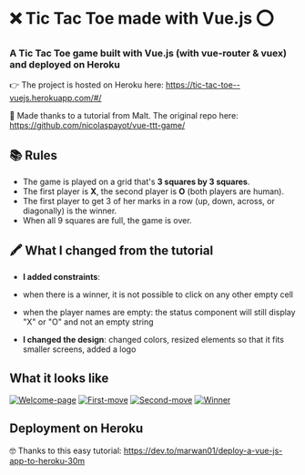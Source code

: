 # ❌ Tic Tac Toe made with Vue.js ⭕️

### A Tic Tac Toe game built with Vue.js (with vue-router & vuex) and deployed on Heroku

👉 The project is hosted on Heroku here: https://tic-tac-toe--vuejs.herokuapp.com/#/

🙏 Made thanks to a tutorial from Malt. The original repo here: https://github.com/nicolaspayot/vue-ttt-game/

## 📚 Rules

* The game is played on a grid that's **3 squares by 3 squares**.
* The first player is **X**, the second player is **O** (both players are human).
* The first player to get 3 of her marks in a row (up, down, across, or diagonally) is the winner.
* When all 9 squares are full, the game is over.

## 🖍 What I changed from the tutorial

* **I added constraints**: 

- when there is a winner, it is not possible to click on any other empty cell

- when the player names are empty: the status component will still display "X" or "O" and not an empty string

* **I changed the design**: changed colors, resized elements so that it fits smaller screens, added a logo

## What it looks like
[![Welcome-page](https://iili.io/JzGPja.png)](https://freeimage.host/i/capture-d-ecran-2020-04-16-a-174544.JzGPja)
[![First-move](https://iili.io/JzGiZJ.png)](https://freeimage.host/i/capture-d-ecran-2020-04-16-a-174612.JzGiZJ)
[![Second-move](https://iili.io/JzGLCv.png)](https://freeimage.host/i/capture-d-ecran-2020-04-16-a-174845.JzGLCv)
[![Winner](https://iili.io/JzGQGR.png)](https://freeimage.host/i/capture-d-ecran-2020-04-16-a-174639.JzGQGR)

## Deployment on Heroku

🤓 Thanks to this easy tutorial: https://dev.to/marwan01/deploy-a-vue-js-app-to-heroku-30m
